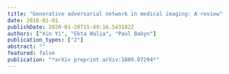 ```yaml
---
title: "Generative adversarial network in medical imaging: A review"
date: 2018-01-01
publishDate: 2020-01-20T15:49:16.543182Z
authors: ["Xin Yi", "Ekta Walia", "Paul Babyn"]
publication_types: ["2"]
abstract: ""
featured: false
publication: "*arXiv preprint arXiv:1809.07294*"
---
```


